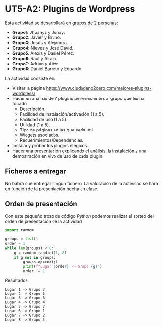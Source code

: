 # UT5-A2: Plugins de Wordpress

Esta actividad se desarrollará en grupos de 2 personas:

- **Grupo1**: Jhuanys y Jonay.
- **Grupo2**: Javier y Bruno.
- **Grupo3**: Jesús y Alejandra.
- **Grupo4**: Nieves y José David.
- **Grupo5**: Alexis y Daniel Pérez.
- **Grupo6**: Raúl y Airam.
- **Grupo7**: Adrián y Aitor.
- **Grupo8**: Daniel Barreto y Eduardo.

La actividad consiste en:

- Visitar la página https://www.ciudadano2cero.com/mejores-plugins-wordpress/
- Hacer un análisis de 7 plugins pertenecientes al grupo que les ha tocado.
    + Descripción.
    + Facilidad de instalación/activación (1 a 5).
    + Facilidad de uso (1 a 5).
    + Utilidad (1 a 5).
    + Tipo de páginas en las que sería útil.
    + Widgets asociados.
    + Requerimientos/Dependencias.
- Instalar y probar los plugins elegidos.
- Hacer una presentación explicando el análisis, la instalación y una demostración en vivo de uso de cada plugin.

## Ficheros a entregar

No habrá que entregar ningún fichero. La valoración de la actividad se hará en función de la presentación hecha en clase.

## Orden de presentación

Con este pequeño trozo de código *Python* podemos realizar el sorteo del orden de presentación de la actividad:

```python
import random

groups = list()
order = 1
while len(groups) < 8:
    g = random.randint(1, 8)
    if g not in groups:
        groups.append(g)
        print(f"Lugar {order} -> Grupo {g}")
        order += 1
```

Resultados:

```
Lugar 1 -> Grupo 3
Lugar 2 -> Grupo 8
Lugar 3 -> Grupo 6
Lugar 4 -> Grupo 4
Lugar 5 -> Grupo 7
Lugar 6 -> Grupo 1
Lugar 7 -> Grupo 2
Lugar 8 -> Grupo 5
```
